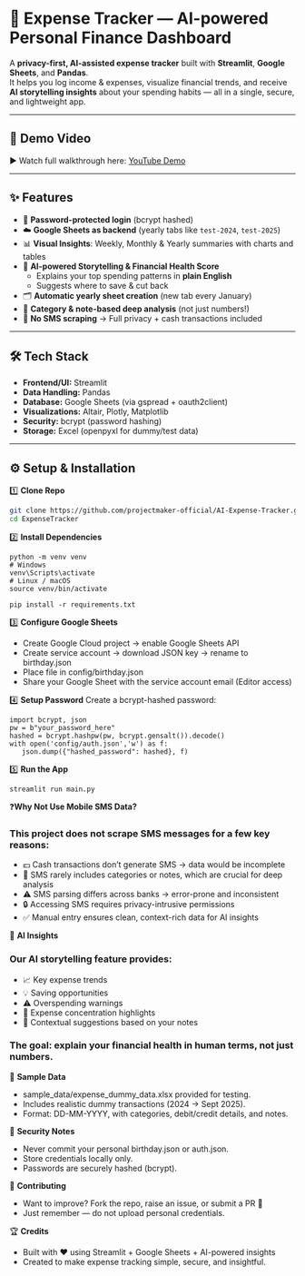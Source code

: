 # 💸 Expense Tracker — AI-powered Personal Finance Dashboard  

A **privacy-first, AI-assisted expense tracker** built with **Streamlit**, **Google Sheets**, and **Pandas**.  
It helps you log income & expenses, visualize financial trends, and receive **AI storytelling insights** about your spending habits — all in a single, secure, and lightweight app.

---

## 🎥 Demo Video
▶️ Watch full walkthrough here: [YouTube Demo](https://youtu.be/1N9xm3wrHAY)  

---

## ✨ Features
- 🔐 **Password-protected login** (bcrypt hashed)  
- ☁️ **Google Sheets as backend** (yearly tabs like `test-2024`, `test-2025`)  
- 📊 **Visual Insights**: Weekly, Monthly & Yearly summaries with charts and tables  
- 🧠 **AI-powered Storytelling & Financial Health Score**  
  - Explains your top spending patterns in **plain English**  
  - Suggests where to save & cut back  
- 🗂️ **Automatic yearly sheet creation** (new tab every January)  
- 🔎 **Category & note-based deep analysis** (not just numbers!)  
- 🚫 **No SMS scraping** → Full privacy + cash transactions included  

---

## 🛠️ Tech Stack
- **Frontend/UI:** Streamlit  
- **Data Handling:** Pandas  
- **Database:** Google Sheets (via gspread + oauth2client)  
- **Visualizations:** Altair, Plotly, Matplotlib  
- **Security:** bcrypt (password hashing)  
- **Storage:** Excel (openpyxl for dummy/test data)  


---

## ⚙️ Setup & Installation

1️⃣ **Clone Repo**
```bash
git clone https://github.com/projectmaker-official/AI-Expense-Tracker.git
cd ExpenseTracker
```
2️⃣ **Install Dependencies**
```
python -m venv venv
# Windows
venv\Scripts\activate
# Linux / macOS
source venv/bin/activate

pip install -r requirements.txt
```
3️⃣ **Configure Google Sheets**
 - Create Google Cloud project → enable Google Sheets API
 - Create service account → download JSON key → rename to birthday.json
 - Place file in config/birthday.json
 - Share your Google Sheet with the service account email (Editor access)

4️⃣ **Setup Password**
  Create a bcrypt-hashed password:
   ```
  import bcrypt, json
  pw = b"your_password_here"
  hashed = bcrypt.hashpw(pw, bcrypt.gensalt()).decode()
  with open('config/auth.json','w') as f:
      json.dump({"hashed_password": hashed}, f)
   ```
5️⃣ **Run the App**
```
streamlit run main.py
```
❓**Why Not Use Mobile SMS Data?**

### This project does not scrape SMS messages for a few key reasons:

 - 💵 Cash transactions don’t generate SMS → data would be incomplete
 - 📝 SMS rarely includes categories or notes, which are crucial for deep analysis
 - ⚠️ SMS parsing differs across banks → error-prone and inconsistent
 - 🔒 Accessing SMS requires privacy-intrusive permissions
 - ✅ Manual entry ensures clean, context-rich data for AI insights

🧠 **AI Insights**

### Our AI storytelling feature provides:

 - 📈 Key expense trends
 - 💡 Saving opportunities
 - ⚠️ Overspending warnings
 - 🎯 Expense concentration highlights
 - 🧩 Contextual suggestions based on your notes

### The goal: explain your financial health in human terms, not just numbers.

📁 **Sample Data**

 - sample_data/expense_dummy_data.xlsx provided for testing.
 - Includes realistic dummy transactions (2024 → Sept 2025).
 - Format: DD-MM-YYYY, with categories, debit/credit details, and notes.

🔐 **Security Notes**

 - Never commit your personal birthday.json or auth.json.
 - Store credentials locally only.
 - Passwords are securely hashed (bcrypt).

🤝 **Contributing**
 - Want to improve? Fork the repo, raise an issue, or submit a PR 🚀
 - Just remember — do not upload personal credentials.

🏆 **Credits**

 - Built with ❤️ using Streamlit + Google Sheets + AI-powered insights
 - Created to make expense tracking simple, secure, and insightful.
